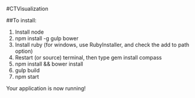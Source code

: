 #CTVisualization

##To install:
1. Install node
2. npm install -g gulp bower
2. Install ruby (for windows, use RubyInstaller, and check the add to path option)
3. Restart (or source) terminal, then type gem install compass
4. npm install && bower install
5. gulp build
6. npm start

Your application is now running!
